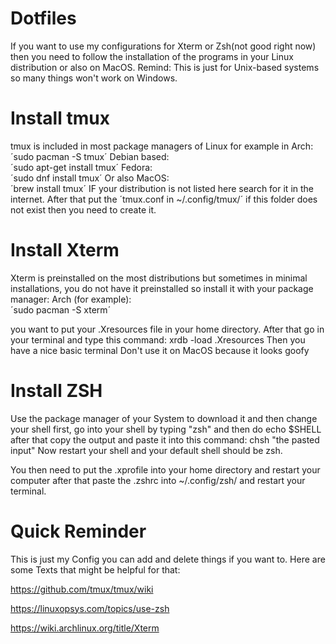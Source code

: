 # Dotfiles
If you want to use my configurations for Xterm or Zsh(not good right now) then you need to follow the installation of the programs in your Linux distribution or also on MacOS.
Remind: This is just for Unix-based systems so many things won't work on Windows.

# Install tmux
  tmux is included in most package managers of Linux for example in Arch:  
    ´sudo pacman -S tmux´
  Debian based:  
    ´sudo apt-get install tmux´
  Fedora:  
    ´sudo dnf install tmux´
  Or also MacOS:  
    ´brew install tmux´
  IF your distribution is not listed here search for it in the internet.
After that put the ´tmux.conf in ~/.config/tmux/´ if this folder does not exist then you need to create it.
# Install Xterm
  Xterm is preinstalled on the most distributions but sometimes in minimal installations, you do not have it preinstalled so install it with your package manager:
    Arch (for example):  
      ´sudo pacman -S xterm´
      
  you want to put your .Xresources file in your home directory. After that go in your terminal and type this command:
    xrdb -load .Xresources
  Then you have a nice basic terminal
  Don't use it on MacOS because it looks goofy
    
# Install ZSH
  Use the package manager of your System to download it and then change your shell 
  first, go into your shell by typing "zsh" and then do echo $SHELL after that copy the output and paste it into this command:
  chsh "the pasted input"
  Now restart your shell and your default shell should be zsh.

  You then need to put the .xprofile into your home directory and restart your computer after that paste the .zshrc into ~/.config/zsh/
  and restart your terminal.
  
# Quick Reminder
   This is just my Config you can add and delete things if you want to. 
   Here are some Texts that might be helpful for that:
   
   https://github.com/tmux/tmux/wiki
   
   https://linuxopsys.com/topics/use-zsh
   
   https://wiki.archlinux.org/title/Xterm
   
   
   
  
